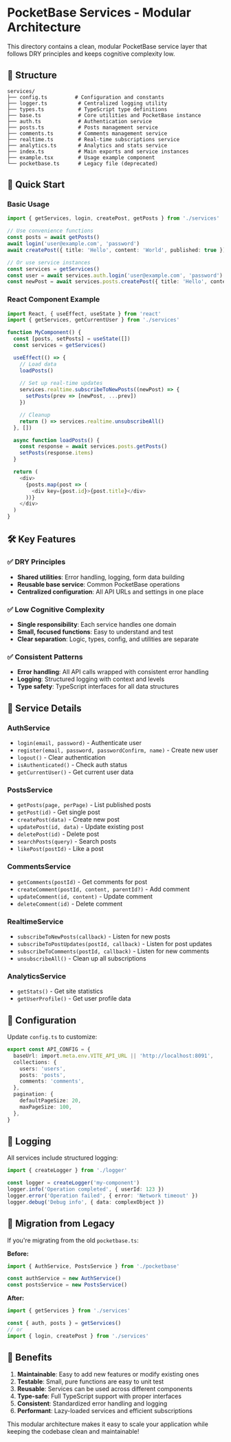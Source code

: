 # PocketBase Services - Modular Architecture

This directory contains a clean, modular PocketBase service layer that follows DRY principles and keeps cognitive complexity low.

## 📁 Structure

```
services/
├── config.ts         # Configuration and constants
├── logger.ts          # Centralized logging utility
├── types.ts           # TypeScript type definitions
├── base.ts            # Core utilities and PocketBase instance
├── auth.ts            # Authentication service
├── posts.ts           # Posts management service
├── comments.ts        # Comments management service
├── realtime.ts        # Real-time subscriptions service
├── analytics.ts       # Analytics and stats service
├── index.ts           # Main exports and service instances
├── example.tsx        # Usage example component
└── pocketbase.ts      # Legacy file (deprecated)
```

## 🚀 Quick Start

### Basic Usage

```typescript
import { getServices, login, createPost, getPosts } from './services'

// Use convenience functions
const posts = await getPosts()
await login('user@example.com', 'password')
await createPost({ title: 'Hello', content: 'World', published: true })

// Or use service instances
const services = getServices()
const user = await services.auth.login('user@example.com', 'password')
const newPost = await services.posts.createPost({ title: 'Hello', content: 'World' })
```

### React Component Example

```typescript
import React, { useEffect, useState } from 'react'
import { getServices, getCurrentUser } from './services'

function MyComponent() {
  const [posts, setPosts] = useState([])
  const services = getServices()

  useEffect(() => {
    // Load data
    loadPosts()
    
    // Set up real-time updates
    services.realtime.subscribeToNewPosts((newPost) => {
      setPosts(prev => [newPost, ...prev])
    })

    // Cleanup
    return () => services.realtime.unsubscribeAll()
  }, [])

  async function loadPosts() {
    const response = await services.posts.getPosts()
    setPosts(response.items)
  }

  return (
    <div>
      {posts.map(post => (
        <div key={post.id}>{post.title}</div>
      ))}
    </div>
  )
}
```

## 🛠 Key Features

### ✅ DRY Principles
- **Shared utilities**: Error handling, logging, form data building
- **Reusable base service**: Common PocketBase operations
- **Centralized configuration**: All API URLs and settings in one place

### ✅ Low Cognitive Complexity
- **Single responsibility**: Each service handles one domain
- **Small, focused functions**: Easy to understand and test
- **Clear separation**: Logic, types, config, and utilities are separate

### ✅ Consistent Patterns
- **Error handling**: All API calls wrapped with consistent error handling
- **Logging**: Structured logging with context and levels
- **Type safety**: TypeScript interfaces for all data structures

## 📖 Service Details

### AuthService
- `login(email, password)` - Authenticate user
- `register(email, password, passwordConfirm, name)` - Create new user
- `logout()` - Clear authentication
- `isAuthenticated()` - Check auth status
- `getCurrentUser()` - Get current user data

### PostsService  
- `getPosts(page, perPage)` - List published posts
- `getPost(id)` - Get single post
- `createPost(data)` - Create new post
- `updatePost(id, data)` - Update existing post
- `deletePost(id)` - Delete post
- `searchPosts(query)` - Search posts
- `likePost(postId)` - Like a post

### CommentsService
- `getComments(postId)` - Get comments for post
- `createComment(postId, content, parentId?)` - Add comment
- `updateComment(id, content)` - Update comment
- `deleteComment(id)` - Delete comment

### RealtimeService
- `subscribeToNewPosts(callback)` - Listen for new posts
- `subscribeToPostUpdates(postId, callback)` - Listen for post updates
- `subscribeToComments(postId, callback)` - Listen for new comments
- `unsubscribeAll()` - Clean up all subscriptions

### AnalyticsService
- `getStats()` - Get site statistics
- `getUserProfile()` - Get user profile data

## 🔧 Configuration

Update `config.ts` to customize:

```typescript
export const API_CONFIG = {
  baseUrl: import.meta.env.VITE_API_URL || 'http://localhost:8091',
  collections: {
    users: 'users',
    posts: 'posts', 
    comments: 'comments',
  },
  pagination: {
    defaultPageSize: 20,
    maxPageSize: 100,
  },
}
```

## 📝 Logging

All services include structured logging:

```typescript
import { createLogger } from './logger'

const logger = createLogger('my-component')
logger.info('Operation completed', { userId: 123 })
logger.error('Operation failed', { error: 'Network timeout' })
logger.debug('Debug info', { data: complexObject })
```

## 🔄 Migration from Legacy

If you're migrating from the old `pocketbase.ts`:

**Before:**
```typescript
import { AuthService, PostsService } from './pocketbase'

const authService = new AuthService()
const postsService = new PostsService()
```

**After:**
```typescript
import { getServices } from './services'

const { auth, posts } = getServices()
// or
import { login, createPost } from './services'
```

## 🎯 Benefits

1. **Maintainable**: Easy to add new features or modify existing ones
2. **Testable**: Small, pure functions are easy to unit test
3. **Reusable**: Services can be used across different components
4. **Type-safe**: Full TypeScript support with proper interfaces
5. **Consistent**: Standardized error handling and logging
6. **Performant**: Lazy-loaded services and efficient subscriptions

This modular architecture makes it easy to scale your application while keeping the codebase clean and maintainable!

